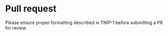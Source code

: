 # Pull request

Please ensure proper formatting described in TNIP-1 before submitting a PR for review.
